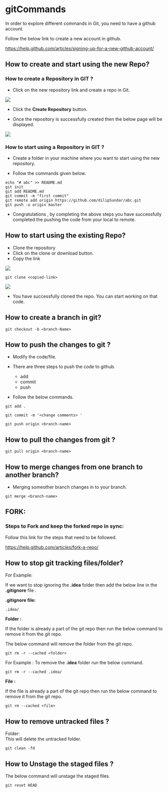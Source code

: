 # gitCommands

In order to explore different commands in Git, you need to have a github account.  

Follow the below link to create a new account in github.  

https://help.github.com/articles/signing-up-for-a-new-github-account/

## How to create and start using the new Repo?

### How to create a Repository in GIT ?

- Click on the new repository link and create a repo in Git.

![](https://github.com/dilipthelip/gitCommands/blob/master/images/git-1.png)

- Click the **Create Repository** button.  

- Once the repository is successfully created then the below page will be displayed.

![](https://github.com/dilipthelip/gitCommands/blob/master/images/git-2.png)

### How to start using a Repository in GIT ?

- Create a folder in your machine where you want to start using the new repository.

- Follow the commands given below.

```
echo "# abc" >> README.md
git init
git add README.md
git commit -m "first commit"
git remote add origin https://github.com/dilipSundar/abc.git
git push -u origin master
```
- Congratulations , by completing the above steps you have successfully completed the pushing the code from your local to remote.

## How to start using the existing Repo?

- Clone the repository
- Click on the clone or download button.
- Copy the link

![](https://github.com/dilipthelip/gitCommands/blob/master/images/git-3.png)

```
git clone <copied-link>
```

![](https://github.com/dilipthelip/gitCommands/blob/master/images/git-4.png)

- You have successfully cloned the repo. You can start working on that code.

## How to create a branch in git?

```
git checkout -b <branch-Name>
```

## How to push the changes to git ?


- Modify the code/file.

- There are three steps to push the code to github.  
  - add
  - commit
  - push


- Follow the below commands.

```
git add .

git commit -m '<change comments> '

git push origin <branch-name>

```

## How to pull the changes from git ?

```
git pull origin <branch-name>
```

## How to merge changes from one branch to another branch?

- Merging someother branch changes in to your branch.  
```
git merge <branch-name>
```


## FORK:

### Steps to Fork and keep the forked repo in sync:

Follow this link for the steps that need to be followed.  

https://help.github.com/articles/fork-a-repo/


## How to stop git tracking files/folder?  

 For Example:  

 If we want to stop ignoring the **.idea**  folder then add the below line in the **.gitignore** file .

**.gitignore file:**  

```
.idea/
```

**Folder :**  

If the folder is already a part of the git repo then run the below command to remove it from the git repo.  

The below command will remove the folder from the git repo.  

```
git rm -r --cached <folder>
```
For Example : To remove the **.idea** folder run the below command.  

```
git rm -r --cached .idea/
```

**File :**

If the file is already a part of the git repo then run the below command to remove it from the git repo.  

```
git rm --cached <file>
```

## How to remove untracked files ?

Folder:    
This will delete the untracked folder.  

```
git clean -fd
```
## How to  Unstage the staged files ?

The below command will unstage the staged files.

```
git reset HEAD
```
